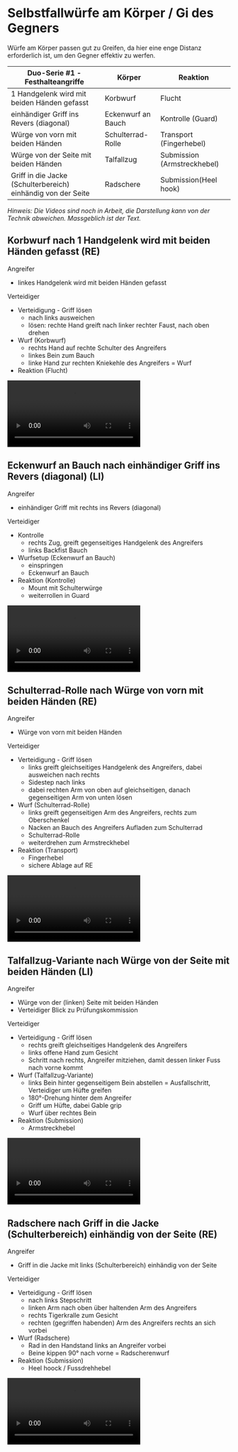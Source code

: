 # Selbstfallwürfe am Körper / Gi des Gegners

Würfe am Körper passen gut zu Greifen, da hier eine enge Distanz erforderlich ist, um den Gegner effektiv zu werfen.

| Duo-Serie #1 - Festhalteangriffe                             | Körper             | Reaktion                    |
|--------------------------------------------------------------|--------------------|-----------------------------|
| 1 Handgelenk wird mit beiden Händen gefasst                  | Korbwurf           | Flucht                      |
| einhändiger Griff ins Revers (diagonal)                      | Eckenwurf an Bauch | Kontrolle (Guard)           |
| Würge von vorn mit beiden Händen                             | Schulterrad-Rolle  | Transport (Fingerhebel)     |
| Würge von der Seite mit beiden Händen                        | Talfallzug         | Submission (Armstreckhebel) |
| Griff in die Jacke (Schulterbereich) einhändig von der Seite | Radschere          | Submission(Heel hook)       |

*Hinweis: Die Videos sind noch in Arbeit, die Darstellung kann von der Technik abweichen. Massgeblich ist der Text.*

## Korbwurf nach 1 Handgelenk wird mit beiden Händen gefasst (RE)

Angreifer

* linkes Handgelenk wird mit beiden Händen gefasst

Verteidiger

* Verteidigung - Griff lösen
    * nach links ausweichen
    * lösen: rechte Hand greift nach linker rechter Faust, nach oben drehen
* Wurf (Korbwurf)
    * rechts Hand auf rechte Schulter des Angreifers
    * linkes Bein zum Bauch
    * linke Hand zur rechten Kniekehle des Angreifers = Wurf
* Reaktion (Flucht)

<video controls="true" allowfullscreen="true">
  <source src="https://hoochicken.github.io/dan-iv/images/video/kata-02-koerper-01/video.mp4" type="video/mp4">
</video>

## Eckenwurf an Bauch nach einhändiger Griff ins Revers (diagonal) (LI)

Angreifer

* einhändiger Griff mit rechts ins Revers (diagonal)

Verteidiger

* Kontrolle
    * rechts Zug, greift gegenseitiges Handgelenk des Angreifers
    * links Backfist Bauch
* Wurfsetup (Eckenwurf an Bauch)
    * einspringen
    * Eckenwurf an Bauch
* Reaktion (Kontrolle)
    * Mount mit Schulterwürge
    * weiterrollen in Guard

<video controls="true" allowfullscreen="true">
  <source src="https://hoochicken.github.io/dan-iv/images/video/kata-02-koerper-02/video.mp4" type="video/mp4">
</video>

## Schulterrad-Rolle nach Würge von vorn mit beiden Händen (RE)

Angreifer

* Würge von vorn mit beiden Händen

Verteidiger

* Verteidigung - Griff lösen
    * links greift gleichseitiges Handgelenk des Angreifers, dabei ausweichen nach rechts
    * Sidestep nach links
    * dabei rechten Arm von oben auf gleichseitigen, danach gegenseitigen Arm von unten lösen
* Wurf (Schulterrad-Rolle)
    * links greift gegenseitigen Arm des Angreifers, rechts zum Oberschenkel
    * Nacken an Bauch des Angreifers Aufladen zum Schulterrad
    * Schulterrad-Rolle
    * weiterdrehen zum Armstreckhebel
* Reaktion (Transport)
    * Fingerhebel
    * sichere Ablage auf RE

<video controls="true" allowfullscreen="true">
  <source src="https://hoochicken.github.io/dan-iv/images/video/kata-02-koerper-03/video.mp4" type="video/mp4">
</video>

## Talfallzug-Variante nach Würge von der Seite mit beiden Händen (LI)

Angreifer

* Würge von der (linken) Seite mit beiden Händen
* Verteidiger Blick zu Prüfungskommission

Verteidiger

* Verteidigung - Griff lösen
    * rechts greift gleichseitiges Handgelenk des Angreifers
    * links offene Hand zum Gesicht
    * Schritt nach rechts, Angreifer mitziehen, damit dessen linker Fuss nach vorne kommt
* Wurf (Talfallzug-Variante)
    * links Bein hinter gegenseitigem Bein abstellen = Ausfallschritt, Verteidiger um Hüfte greifen
    * 180°-Drehung hinter dem Angreifer
    * Griff um Hüfte, dabei Gable grip
    * Wurf über rechtes Bein
* Reaktion (Submission)
    * Armstreckhebel

<video controls="true" allowfullscreen="true">
  <source src="https://hoochicken.github.io/dan-iv/images/video/kata-02-koerper-04/video.mp4" type="video/mp4">
</video>

## Radschere nach Griff in die Jacke (Schulterbereich) einhändig von der Seite (RE)

Angreifer

* Griff in die Jacke mit links (Schulterbereich) einhändig von der Seite

Verteidiger

* Verteidigung - Griff lösen
    * nach links Stepschritt
    * linken Arm nach oben über haltenden Arm des Angreifers
    * rechts Tigerkralle zum Gesicht
    * rechten (gegriffen habenden) Arm des Angreifers rechts an sich vorbei
* Wurf (Radschere)
    * Rad in den Handstand links an Angreifer vorbei
    * Beine kippen 90° nach vorne = Radscherenwurf
* Reaktion (Submission)
    * Heel hoock / Fussdrehhebel

<video controls="true" allowfullscreen="true">
  <source src="https://hoochicken.github.io/dan-iv/images/video/kata-02-koerper-05/video.mp4" type="video/mp4">
</video>
